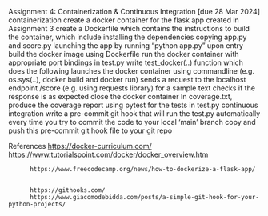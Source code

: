 Assignment 4: Containerization & Continuous Integration [due 28 Mar 2024]
containerization
create a docker container for the flask app created in Assignment 3
create a Dockerfile which contains the instructions to build the container, which include
installing the dependencies
copying app.py and score.py
launching the app by running “python app.py” upon entry
build the docker image using Dockerfile
run the docker container with appropriate port bindings
in test.py write test_docker(..) function which does the following
launches the docker container using commandline (e.g. os.sys(..), docker build and docker run)
sends a request to the localhost endpoint /score (e.g. using requests library)
for a sample text
checks if the response is as expected
close the docker container
      In coverage.txt, produce the coverage report using pytest for the tests in test.py
continuous integration
write a pre-commit git hook that will run the test.py automatically every time you try to commit the code to your local ‘main’ branch
copy and push this pre-commit git hook file to your git repo

References
          https://docker-curriculum.com/
          https://www.tutorialspoint.com/docker/docker_overview.htm


          https://www.freecodecamp.org/news/how-to-dockerize-a-flask-app/


          https://githooks.com/
          https://www.giacomodebidda.com/posts/a-simple-git-hook-for-your-python-projects/
